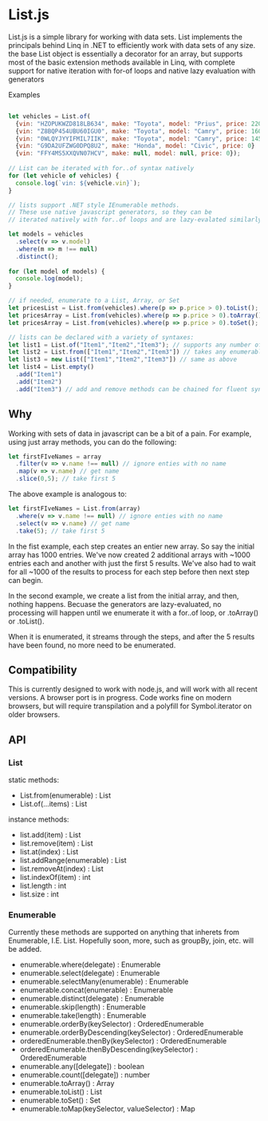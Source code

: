 # List.js
List.js is a simple library for working with data sets. List implements the 
principals behind Linq in .NET to efficiently work with data sets of any size.
the base List object is essentially a decorator for an array, but supports most
of the basic extension methods available in Linq, with complete support for native
iteration with for-of loops and native lazy evaluation with generators

Examples

```javascript

let vehicles = List.of(
  {vin: "HZOPUKWZD818LB634", make: "Toyota", model: "Prius", price: 22000},
  {vin: "Z8BQP454UBU60IGU0", make: "Toyota", model: "Camry", price: 16000},
  {vin: "0WLQYJYYIFMIL7IIK", make: "Toyota", model: "Camry", price: 14500},
  {vin: "G9DA2UFZWG0DPQ8U2", make: "Honda", model: "Civic", price: 0}
  {vin: "FFY4MS5XXQVN07HCV", make: null, model: null, price: 0});
  
// List can be iterated with for..of syntax natively
for (let vehicle of vehicles) {
  console.log(`vin: ${vehicle.vin}`);
}

// lists support .NET style IEnumerable methods. 
// These use native javascript generators, so they can be 
// iterated natively with for..of loops and are lazy-evalated similarly to  IEnumerable in .NET  

let models = vehicles
  .select(v => v.model)
  .where(m => m !== null)
  .distinct();
    
for (let model of models) {
  console.log(model);
}

// if needed, enumerate to a List, Array, or Set
let pricesList = List.from(vehicles).where(p => p.price > 0).toList();
let pricesArray = List.from(vehicles).where(p => p.price > 0).toArray();
let pricesArray = List.from(vehicles).where(p => p.price > 0).toSet();
```

```javascript
// lists can be declared with a variety of syntaxes:
let list1 = List.of("Item1","Item2","Item3"); // supports any number of parameters
let list2 = List.from(["Item1","Item2","Item3"]) // takes any enumerable object, such as a set, map, or array
let list3 = new List(["Item1","Item2","Item3"]) // same as above
let list4 = List.empty()
  .add("Item1")
  .add("Item2")
  .add("Item3") // add and remove methods can be chained for fluent syntax
```

## Why
Working with sets of data in javascript can be a bit of a pain. For example, using just
array methods, you can do the following:

```javascript
let firstFIveNames = array
  .filter(v => v.name !== null) // ignore enties with no name
  .map(v => v.name) // get name
  .slice(0,5); // take first 5
```

The above example is analogous to:

```javascript
let firstFIveNames = List.from(array)
  .where(v => v.name !== null) // ignore enties with no name
  .select(v => v.name) // get name
  .take(5); // take first 5
```

In the fist example, each step creates an entier new array. So say the initial
array has 1000 entries. We've now created 2 additional arrays with ~1000 entries each
and another with just the first 5 results. We've also had to wait for all ~1000 of the
results to process for each step before then next step can begin.

In the second example, we create a list from the initial array, and then, nothing happens.
Becuase the generators are lazy-evaluated, no processing will happen until we enumerate
it with a for..of loop, or .toArray() or .toList().

When it is enumerated, it streams through the steps, and after the 5 results have been
found, no more need to be enumerated.

## Compatibility

This is currently designed to work with node.js, and will work with all recent versions. A browser 
port is in progress. Code works fine on modern browsers, but will require transpilation and
a polyfill for Symbol.iterator on older browsers.

## API

### List

static methods:
* List.from(enumerable) : List
* List.of(...items) : List

instance methods:
* list.add(item) : List
* list.remove(item) : List
* list.at(index) : List
* list.addRange(enumerable) : List
* list.removeAt(index) : List
* list.indexOf(item) : int
* list.length : int
* list.size : int

### Enumerable

Currently these methods are supported on anything that inherets from Enumerable, 
I.E. List. Hopefully soon, more, such as groupBy, join, etc. will be added.

* enumerable.where(delegate) : Enumerable
* enumerable.select(delegate) : Enumerable
* enumerable.selectMany(enumerable) : Enumerable
* enumerable.concat(enumerable) : Enumerable
* enumerable.distinct(delegate) : Enumerable
* enumerable.skip(length) : Enumerable
* enumerable.take(length) : Enumerable
* enumerable.orderBy(keySelector) : OrderedEnumerable
* enumerable.orderByDescending(keySelector) : OrderedEnumerable
* orderedEnumerable.thenBy(keySelector) : OrderedEnumerable
* orderedEnumerable.thenByDescending(keySelector) : OrderedEnumerable
* enumerable.any([delegate]) : boolean
* enumerable.count([delegate]) : number
* enumerable.toArray() : Array
* enumerable.toList() : List
* enumerable.toSet() : Set
* enumerable.toMap(keySelector, valueSelector) : Map

